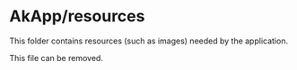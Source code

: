 # AkApp/resources

This folder contains resources (such as images) needed by the application. 

This file can be removed.
